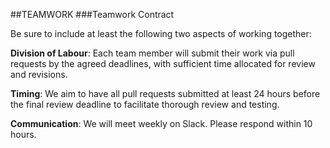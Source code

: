 ##TEAMWORK
###Teamwork Contract 

Be sure to include at least the following two aspects of working together:

**Division of Labour**: Each team member will submit their work via pull requests by the agreed deadlines, with sufficient time allocated for review and revisions. 

**Timing**: We aim to have all pull requests submitted at least 24 hours before the final review deadline to facilitate thorough review and testing. 

**Communication**: We will meet weekly on Slack. Please respond within 10 hours. 
